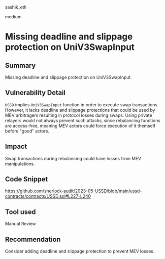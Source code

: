 sashik_eth

medium

# Missing deadline and slippage protection on UniV3SwapInput

## Summary

Missing deadline and slippage protection on UniV3SwapInput.

## Vulnerability Detail

`USSD` implies `UniV3SwapInput` function in order to execute swap transactions. However, it lacks deadline and slippage protections that could be used by MEV arbitragers resulting in protocol losses during swaps. 
Using private relayers would not always prevent such attacks, since rebalancing functions are access-free, meaning MEV actors could force execution of it themself before "good" actors.

## Impact

Swap transactions during rebalancing could have losses from MEV manipulations.

## Code Snippet

https://github.com/sherlock-audit/2023-05-USSD/blob/main/ussd-contracts/contracts/USSD.sol#L227-L240

## Tool used

Manual Review

## Recommendation

Consider adding deadline and slippage protection to prevent MEV losses.  
